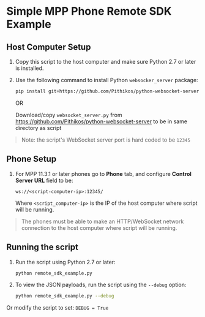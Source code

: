 # Simple MPP Phone Remote SDK Example

## Host Computer Setup

  1. Copy this script to the host computer and make sure Python 2.7 or
     later is installed.
     
  1. Use the following command to install Python `websocker_server`
     package:
     
     ```bash
     pip install git+https://github.com/Pithikos/python-websocket-server
     ```
      
      OR
      
      Download/copy `websocket_server.py` from https://github.com/Pithikos/python-websocket-server to be in same directory as script
      
  > Note: the script's WebSocket server port is hard coded to be `12345`
  
## Phone Setup

  1. For MPP 11.3.1 or later phones go to **Phone** tab, and
     configure **Control Server URL** field to be:
     
     ```
     ws://<script-computer-ip>:12345/
     ```
     
     Where `<script_computer-ip>` is the IP of the host computer where
     script will be running.
     
  > The phones must be able to make an HTTP/WebSocket network
     connection to the host computer where script will be running.
  
## Running the script

1. Run the script using Python 2.7 or later:
    
    ```bash
    python remote_sdk_example.py
    ``` 
    
1. To view the JSON payloads, run the script using the `--debug` option:

    ```bash
    python remote_sdk_example.py --debug
    ```
  
  Or modify the script to set:  `DEBUG = True`
